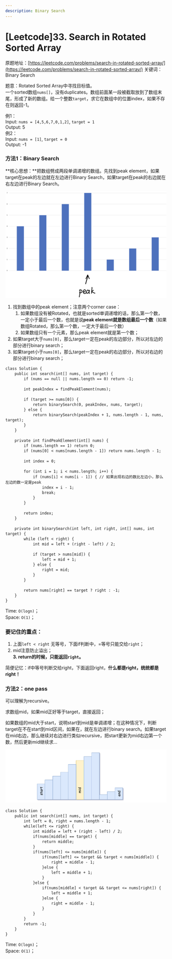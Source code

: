 ```yaml
---
description: Binary Search
---
```


# \[Leetcode\]33. Search in Rotated Sorted Array

原题地址：[https://leetcode.com/problems/search-in-rotated-sorted-array/](https://leetcode.com/problems/search-in-rotated-sorted-array/) 关键词：Binary Search

题意：Rotated Sorted Array中寻找目标值。  
一个sorted数组`nums[]`，没有duplicates。数组前面某一段被截取放到了数组末尾，形成了新的数组。给一个整数`target`，求它在数组中的位置index，如果不存在则返回-1。

例1：  
Input: `nums = [4,5,6,7,0,1,2]`, `target = 1`   
Output: 5  
例2：  
Input: `nums = [1]`, `target = 0`  
Output: -1



### 方法1：Binary Search

**核心思想：**把数组劈成两段单调递增的数组。先找到peak element，如果target在peak的左边就在左边进行Binary Search，如果target在peak的右边就在右左边进行Binary Search。

![](../.gitbook/assets/img_6472.jpg)

1. 找到数组中的peak element；注意两个corner case：
   1. 如果数组没有被Rotated，也就是sorted单调递增的话，那么第一个数，一定小于最后一个数，也就是说**peak element就是数组最后一个数**（如果数组Rotated，那么第一个数，一定大于最后一个数）
   2. 如果数组只有一个元素，那么peak element就是第一个数；
2. 如果target大于`nums[0]`，那么target一定在peak的左边部分，所以对左边的部分进行binary search；
3. 如果target小于`nums[0]`，那么target一定在peak的右边部分，所以对右边的部分进行binary search；

```text
class Solution {
    public int search(int[] nums, int target) {
        if (nums == null || nums.length == 0) return -1;
        
        int peakIndex = findPeakElement(nums);
        
        if (target >= nums[0]) {
            return binarySearch(0, peakIndex, nums, target);
        } else {
            return binarySearch(peakIndex + 1, nums.length - 1, nums, target);
        }
    }
    
    private int findPeakElement(int[] nums) {
        if (nums.length == 1) return 0;
        if (nums[0] < nums[nums.length - 1]) return nums.length - 1;
        
        int index = 0;
        
        for (int i = 1; i < nums.length; i++) {
            if (nums[i] < nums[i - 1]) { // 如果出现右边的数比左边小，那么左边的数一定是peak
                index = i - 1;
                break;
            }
        }
        
        return index;
    }
    
    private int binarySearch(int left, int right, int[] nums, int target) {
        while (left < right) {
            int mid = left + (right - left) / 2;
            
            if (target > nums[mid]) {
                left = mid + 1;
            } else {
                right = mid;
            }
        }
        
        return nums[right] == target ? right : -1;
    }
}
```

Time: `O(logn)`；  
Space: `O(1)`；



### 要记住的重点：

1. 上面`left < right` 无等号，下面if判断中，=等号只能交给`right`；  
2. mid注意防止溢出；  
**3. return的时候，只能返回`right`。**

简便记忆：if中等号判断交给right，下面返回right，**什么都是right，统统都是right！**



### 方法2：one pass

可以理解为recursive。

求数组mid，如果mid正好等于target，直接返回；

如果数组的mid大于start，说明start到mid是单调递增；在这种情况下，判断target在不在start到mid区间，如果在，就在左边进行binary search。如果target在mid右边，那么继续对右边进行类似recursive，把start更新为mid右边第一个数，然后更新mid继续求...

![](../.gitbook/assets/33_small_mid.png)

```text
class Solution {
    public int search(int[] nums, int target) {
        int left = 0, right = nums.length - 1;
        while(left <= right) {
            int middle = left + (right - left) / 2;
            if(nums[middle] == target) {
                return middle;
            }
            if(nums[left] <= nums[middle]) {
                if(nums[left] <= target && target < nums[middle]) {
                    right = middle - 1;
                }else {
                    left = middle + 1;
                }    
            }else {
                if(nums[middle] < target && target <= nums[right]) {
                    left = middle + 1;
                }else {
                    right = middle - 1;
                }
            }
        }
        return -1;
    }
}
```

Time: `O(logn)`；  
Space: `O(1)`；





